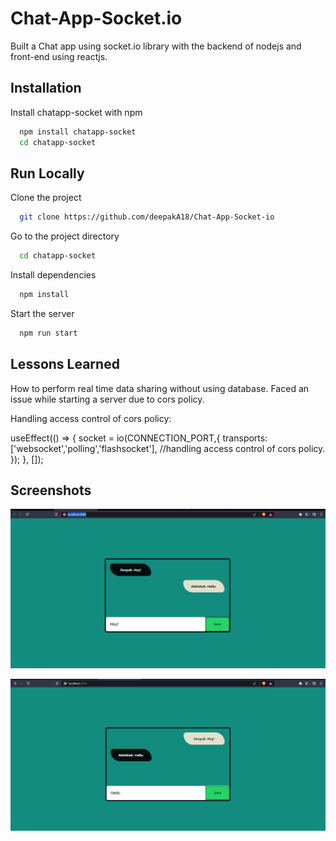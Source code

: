 
# Chat-App-Socket.io

Built a Chat app using socket.io library with the backend of nodejs and front-end using reactjs.


## Installation

Install chatapp-socket with npm

```bash
  npm install chatapp-socket
  cd chatapp-socket
```
    
## Run Locally

Clone the project

```bash
  git clone https://github.com/deepakA18/Chat-App-Socket-io
```

Go to the project directory

```bash
  cd chatapp-socket
```

Install dependencies

```bash
  npm install
```

Start the server

```bash
  npm run start
```


## Lessons Learned

How to perform real time data sharing without using database.
Faced an issue while starting a server due to cors policy.

Handling access control of cors policy:

useEffect(() => {
    socket = io(CONNECTION_PORT,{
      transports: ['websocket','polling','flashsocket'],  //handling access control of cors policy.
    });
  }, []);



## Screenshots

![User 1](https://github.com/deepakA18/Chat-App-Socket-io/blob/main/client/screenshots/Screenshot%202023-02-22%20100145.png)

![User 2](https://github.com/deepakA18/Chat-App-Socket-io/blob/main/client/screenshots/Screenshot%202023-02-22%20100239.png)
